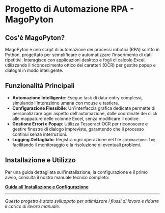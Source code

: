 # Progetto di Automazione RPA - MagoPyton

## Cos'è MagoPyton?

MagoPyton è uno script di automazione dei processi robotici (RPA) scritto in Python, progettato per semplificare e automatizzare l'inserimento di dati ripetitivi. Interagisce con applicazioni desktop e fogli di calcolo Excel, utilizzando il riconoscimento ottico dei caratteri (OCR) per gestire popup e dialoghi in modo intelligente.

## Funzionalità Principali

*   **Automazione Intelligente**: Esegue task di data-entry complessi, simulando l'interazione umana con mouse e tastiera.
*   **Configurazione Flessibile**: Un'interfaccia grafica dedicata permette di personalizzare ogni aspetto dell'automazione, dalle coordinate dei click alle mappature delle colonne Excel, senza modificare il codice.
*   **Gestione Errori e Popup**: Utilizza Tesseract OCR per riconoscere e gestire finestre di dialogo impreviste, garantendo che il processo continui senza interruzioni.
*   **Logging Dettagliato**: Registra ogni operazione nel file `automazione.log`, facilitando il monitoraggio e la risoluzione di eventuali problemi.

## Installazione e Utilizzo

Per una guida dettagliata sull'installazione, la configurazione e il primo avvio, consulta il nostro manuale tecnico completo:

**[Guida all'Installazione e Configurazione](./file%20di%20setup/README_for_setup.md)**

---

*Questo progetto è stato sviluppato per ottimizzare i flussi di lavoro e ridurre il carico di lavoro manuale.*